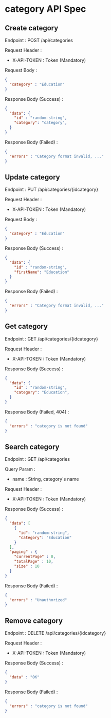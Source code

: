 # category API Spec

## Create category

Endpoint : POST /api/categories

Request Header :

- X-API-TOKEN : Token (Mandatory)

Request Body :

```json
{
  "category" : "Education"
}
```

Response Body (Success) : 

```json
{
  "data": {
    "id" : "random-string",
    "category": "category",
  }
}
```

Response Body (Failed) :

```json
{
  "errors" : "Category format invalid, ..."
}
```

## Update category

Endpoint : PUT /api/categories/{idcategory}

Request Header :

- X-API-TOKEN : Token (Mandatory)

Request Body :

```json
{
  "category" : "Education"
}
```

Response Body (Success) :

```json
{
  "data": {
    "id" : "random-string",
    "firstName": "Education"
  }
}
```

Response Body (Failed) :

```json
{
  "errors" : "Category format invalid, ..."
}
```

## Get category

Endpoint : GET /api/categories/{idcategory}

Request Header :

- X-API-TOKEN : Token (Mandatory)

Response Body (Success) :

```json
{
  "data": {
    "id" : "random-string",
    "category": "Education",
  }
}
```

Response Body (Failed, 404) :

```json
{
  "errors" : "category is not found"
}
```

## Search category

Endpoint : GET /api/categories

Query Param :

- name : String, category's name

Request Header :

- X-API-TOKEN : Token (Mandatory)

Response Body (Success) :

```json
{
  "data": [
    {
      "id": "random-string",
      "category": "Education"
    }
  ],
  "paging" : {
    "currentPage" : 0,
    "totalPage" : 10,
    "size" : 10
  }
}
```

Response Body (Failed) :

```json
{
  "errors" : "Unauthorized"
}
```

## Remove category

Endpoint : DELETE /api/categories/{idcategory}

Request Header :

- X-API-TOKEN : Token (Mandatory)

Response Body (Success) :

```json
{
  "data" : "OK"
}
```

Response Body (Failed) :

```json
{
  "errors" : "category is not found"
}
```